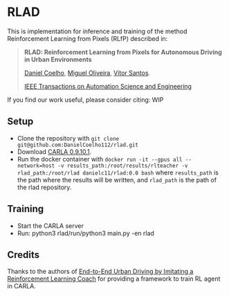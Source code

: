 # RLAD
This is implementation for inference and training of the method Reinforcement Learning from Pixels (RLfP) described in:

> **RLAD: Reinforcement Learning from Pixels for Autonomous Driving in Urban Environments**
>
> [Daniel Coelho](https://anthonyhu.github.io/), 
[Miguel Oliveira](https://github.com/gianlucacorrado),
[Vítor Santos](https://github.com/nicolasgriffiths).
>
> [IEEE Transactions on Automation Science and Engineering](https://ieeexplore.ieee.org/xpl/RecentIssue.jsp?punumber=8856)<br/>

If you find our work useful, please consider citing: WIP
<!-- ```bibtex
@inproceedings{mile2022,
  title     = {Model-Based Imitation Learning for Urban Driving},
  author    = {Anthony Hu and Gianluca Corrado and Nicolas Griffiths and Zak Murez and Corina Gurau
   and Hudson Yeo and Alex Kendall and Roberto Cipolla and Jamie Shotton},
  booktitle = {Advances in Neural Information Processing Systems ({NeurIPS})},
  year = {2022}
} -->

## Setup
- Clone the repository with `git clone git@github.com:DanielCoelho112/rlad.git`
- Download [CARLA 0.9.10.1](https://github.com/carla-simulator/carla/releases/tag/0.9.10.1).
- Run the docker container with `docker run -it --gpus all --network=host -v results_path:/root/results/rlteacher -v rlad_path:/root/rlad danielc11/rlad:0.0 bash`
where `results_path` is the path where the results will be written, and `rlad_path` is the path of the rlad repository.


## Training
- Start the CARLA server
- Run: python3 rlad/run/python3 main.py -en rlad


## Credits
Thanks to the authors of [End-to-End Urban Driving by Imitating a Reinforcement Learning Coach](https://github.com/zhejz/carla-roach)
for providing a framework to train RL agent in CARLA.